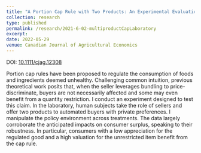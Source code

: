 ```yaml
---
title: "A Portion Cap Rule with Two Products: An Experimental Evaluation"
collection: research
type: published
permalink: /research/2021-6-02-multiproductCapLaboratory
excerpt:
date: 2022-05-29
venue: Canadian Journal of Agricultural Economics
---
```


DOI: [10.1111/cjag.12308](https://doi.org/10.1111/cjag.12308)

Portion cap rules	have been proposed to regulate the consumption of foods and ingredients deemed unhealthy. Challenging common intuition, previous theoretical work posits that, when the seller leverages bundling to price-discriminate, buyers are not necessarily affected and some may even benefit from a quantity restriction. I conduct an experiment designed to test this claim. In the laboratory, human subjects take the role of sellers and offer two products to automated buyers with private preferences. I manipulate the policy environment across treatments. The data largely corroborate the anticipated impacts on consumer surplus, speaking to their robustness. In particular, consumers with a low appreciation for the regulated good and a high valuation for the unrestricted item benefit from the cap rule.
